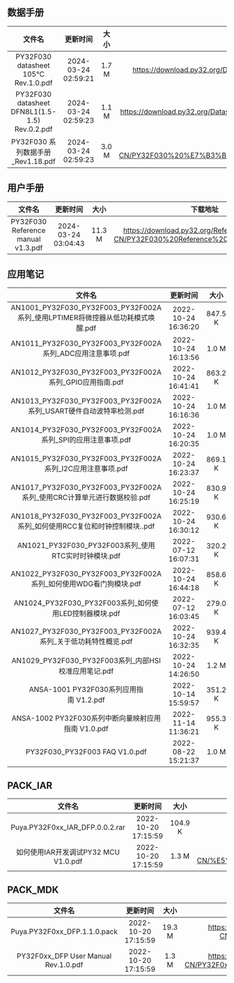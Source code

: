 ## 数据手册
| 文件名 | 更新时间 | 大小 | 下载地址 |
| :----: | :----: | :----: | :----: |
| PY32F030 datasheet 105℃ Rev.1.0.pdf | 2024-03-24 02:59:21 | 1.7 M | <https://download.py32.org/Datasheet/zh-CN/PY32F030%20datasheet%20105%E2%84%83%20Rev.1.0.pdf> |
| PY32F030 datasheet DFN8L1(1.5-1.5) Rev.0.2.pdf | 2024-03-24 02:59:23 | 1.1 M | <https://download.py32.org/Datasheet/zh-CN/PY32F030%20datasheet%20DFN8L1%281.5-1.5%29%20Rev.0.2.pdf> |
| PY32F030 系列数据手册_Rev1.18.pdf | 2024-03-24 02:59:23 | 3.0 M | <https://download.py32.org/Datasheet/zh-CN/PY32F030%20%E7%B3%BB%E5%88%97%E6%95%B0%E6%8D%AE%E6%89%8B%E5%86%8C_Rev1.18.pdf> |
## 用户手册
| 文件名 | 更新时间 | 大小 | 下载地址 |
| :----: | :----: | :----: | :----: |
| PY32F030 Reference manual v1.3.pdf | 2024-03-24 03:04:43 | 11.3 M | <https://download.py32.org/ReferenceManual/zh-CN/PY32F030%20Reference%20manual%20v1.3.pdf> |
## 应用笔记
| 文件名 | 更新时间 | 大小 | 下载地址 |
| :----: | :----: | :----: | :----: |
| AN1001_PY32F030_PY32F003_PY32F002A系列_使用LPTIMER将微控器从低功耗模式唤醒.pdf | 2022-10-24 16:36:20 | 847.5 K | <https://download.py32.org/ApplicationNote/zh-CN/AN1001_PY32F030_PY32F003_PY32F002A%E7%B3%BB%E5%88%97_%E4%BD%BF%E7%94%A8LPTIMER%E5%B0%86%E5%BE%AE%E6%8E%A7%E5%99%A8%E4%BB%8E%E4%BD%8E%E5%8A%9F%E8%80%97%E6%A8%A1%E5%BC%8F%E5%94%A4%E9%86%92.pdf> |
| AN1011_PY32F030_PY32F003_PY32F002A系列_ADC应用注意事项.pdf | 2022-10-24 16:13:56 | 1.0 M | <https://download.py32.org/ApplicationNote/zh-CN/AN1011_PY32F030_PY32F003_PY32F002A%E7%B3%BB%E5%88%97_ADC%E5%BA%94%E7%94%A8%E6%B3%A8%E6%84%8F%E4%BA%8B%E9%A1%B9.pdf> |
| AN1012_PY32F030_PY32F003_PY32F002A系列_GPIO应用指南.pdf | 2022-10-24 16:41:41 | 863.2 K | <https://download.py32.org/ApplicationNote/zh-CN/AN1012_PY32F030_PY32F003_PY32F002A%E7%B3%BB%E5%88%97_GPIO%E5%BA%94%E7%94%A8%E6%8C%87%E5%8D%97.pdf> |
| AN1013_PY32F030_PY32F003_PY32F002A系列_USART硬件自动波特率检测.pdf | 2022-10-24 16:16:36 | 1.0 M | <https://download.py32.org/ApplicationNote/zh-CN/AN1013_PY32F030_PY32F003_PY32F002A%E7%B3%BB%E5%88%97_USART%E7%A1%AC%E4%BB%B6%E8%87%AA%E5%8A%A8%E6%B3%A2%E7%89%B9%E7%8E%87%E6%A3%80%E6%B5%8B.pdf> |
| AN1014_PY32F030_PY32F003_PY32F002A系列_SPI的应用注意事项.pdf | 2022-10-24 16:20:35 | 1.0 M | <https://download.py32.org/ApplicationNote/zh-CN/AN1014_PY32F030_PY32F003_PY32F002A%E7%B3%BB%E5%88%97_SPI%E7%9A%84%E5%BA%94%E7%94%A8%E6%B3%A8%E6%84%8F%E4%BA%8B%E9%A1%B9.pdf> |
| AN1015_PY32F030_PY32F003_PY32F002A系列_I2C应用注意事项.pdf | 2022-10-24 16:23:37 | 869.1 K | <https://download.py32.org/ApplicationNote/zh-CN/AN1015_PY32F030_PY32F003_PY32F002A%E7%B3%BB%E5%88%97_I2C%E5%BA%94%E7%94%A8%E6%B3%A8%E6%84%8F%E4%BA%8B%E9%A1%B9.pdf> |
| AN1017_PY32F030_PY32F003_PY32F002A系列_使用CRC计算单元进行数据校验.pdf | 2022-10-24 16:25:19 | 830.9 K | <https://download.py32.org/ApplicationNote/zh-CN/AN1017_PY32F030_PY32F003_PY32F002A%E7%B3%BB%E5%88%97_%E4%BD%BF%E7%94%A8CRC%E8%AE%A1%E7%AE%97%E5%8D%95%E5%85%83%E8%BF%9B%E8%A1%8C%E6%95%B0%E6%8D%AE%E6%A0%A1%E9%AA%8C.pdf> |
| AN1018_PY32F030_PY32F003_PY32F002A系列_如何使用RCC复位和时钟控制模块..pdf | 2022-10-24 16:30:12 | 930.6 K | <https://download.py32.org/ApplicationNote/zh-CN/AN1018_PY32F030_PY32F003_PY32F002A%E7%B3%BB%E5%88%97_%E5%A6%82%E4%BD%95%E4%BD%BF%E7%94%A8RCC%E5%A4%8D%E4%BD%8D%E5%92%8C%E6%97%B6%E9%92%9F%E6%8E%A7%E5%88%B6%E6%A8%A1%E5%9D%97..pdf> |
| AN1021_PY32F030_PY32F003系列_使用RTC实时时钟模块.pdf | 2022-07-12 16:07:31 | 320.2 K | <https://download.py32.org/ApplicationNote/zh-CN/AN1021_PY32F030_PY32F003%E7%B3%BB%E5%88%97_%E4%BD%BF%E7%94%A8RTC%E5%AE%9E%E6%97%B6%E6%97%B6%E9%92%9F%E6%A8%A1%E5%9D%97.pdf> |
| AN1022_PY32F030_PY32F003_PY32F002A系列_如何使用WDG看门狗模块.pdf | 2022-10-24 16:44:18 | 858.6 K | <https://download.py32.org/ApplicationNote/zh-CN/AN1022_PY32F030_PY32F003_PY32F002A%E7%B3%BB%E5%88%97_%E5%A6%82%E4%BD%95%E4%BD%BF%E7%94%A8WDG%E7%9C%8B%E9%97%A8%E7%8B%97%E6%A8%A1%E5%9D%97.pdf> |
| AN1024_PY32F030_PY32F003系列_如何使用LED控制器模块.pdf | 2022-07-12 16:03:45 | 279.0 K | <https://download.py32.org/ApplicationNote/zh-CN/AN1024_PY32F030_PY32F003%E7%B3%BB%E5%88%97_%E5%A6%82%E4%BD%95%E4%BD%BF%E7%94%A8LED%E6%8E%A7%E5%88%B6%E5%99%A8%E6%A8%A1%E5%9D%97.pdf> |
| AN1027_PY32F030_PY32F003_PY32F002A系列_关于低功耗特性概览.pdf | 2022-10-24 16:32:35 | 939.4 K | <https://download.py32.org/ApplicationNote/zh-CN/AN1027_PY32F030_PY32F003_PY32F002A%E7%B3%BB%E5%88%97_%E5%85%B3%E4%BA%8E%E4%BD%8E%E5%8A%9F%E8%80%97%E7%89%B9%E6%80%A7%E6%A6%82%E8%A7%88.pdf> |
| AN1029_PY32F030_PY32F003系列_内部HSI校准应用笔记.pdf | 2022-10-24 14:26:50 | 1.2 M | <https://download.py32.org/ApplicationNote/zh-CN/AN1029_PY32F030_PY32F003%E7%B3%BB%E5%88%97_%E5%86%85%E9%83%A8HSI%E6%A0%A1%E5%87%86%E5%BA%94%E7%94%A8%E7%AC%94%E8%AE%B0.pdf> |
| ANSA-1001 PY32F030系列应用指南 V1.2.pdf | 2022-10-14 15:59:57 | 351.2 K | <https://download.py32.org/ApplicationNote/zh-CN/ANSA-1001%20PY32F030%E7%B3%BB%E5%88%97%E5%BA%94%E7%94%A8%E6%8C%87%E5%8D%97%C2%A0V1.2.pdf> |
| ANSA-1002 PY32F030系列中断向量映射应用指南 V1.0.pdf | 2022-11-14 11:36:21 | 955.3 K | <https://download.py32.org/ApplicationNote/zh-CN/ANSA-1002%20PY32F030%E7%B3%BB%E5%88%97%E4%B8%AD%E6%96%AD%E5%90%91%E9%87%8F%E6%98%A0%E5%B0%84%E5%BA%94%E7%94%A8%E6%8C%87%E5%8D%97%C2%A0V1.0.pdf> |
| PY32F030_PY32F003 FAQ V1.0.pdf | 2022-08-22 15:21:37 | 1.0 M | <https://download.py32.org/ApplicationNote/zh-CN/PY32F030_PY32F003%20FAQ%20V1.0.pdf> |
## PACK_IAR
| 文件名 | 更新时间 | 大小 | 下载地址 |
| :----: | :----: | :----: | :----: |
| Puya.PY32F0xx_IAR_DFP.0.0.2.rar | 2022-10-20 17:15:59 | 104.9 K | <https://download.py32.org/PACK_IAR/zh-CN/Puya.PY32F0xx_IAR_DFP.0.0.2.rar> |
| 如何使用IAR开发调试PY32 MCU V1.0.pdf | 2022-10-20 17:15:59 | 1.3 M | <https://download.py32.org/PACK_IAR/zh-CN/%E5%A6%82%E4%BD%95%E4%BD%BF%E7%94%A8IAR%E5%BC%80%E5%8F%91%E8%B0%83%E8%AF%95PY32%20MCU%20V1.0.pdf> |
## PACK_MDK
| 文件名 | 更新时间 | 大小 | 下载地址 |
| :----: | :----: | :----: | :----: |
| Puya.PY32F0xx_DFP.1.1.0.pack | 2022-10-20 17:15:59 | 19.3 M | <https://download.py32.org/PACK_MDK/zh-CN/Puya.PY32F0xx_DFP.1.1.0.pack> |
| PY32F0xx_DFP User Manual Rev.1.0.pdf | 2022-10-20 17:15:59 | 1.3 M | <https://download.py32.org/PACK_MDK/zh-CN/PY32F0xx_DFP%20User%20Manual%20Rev.1.0.pdf> |
